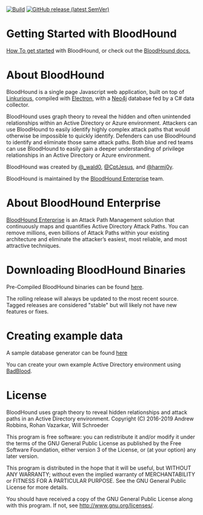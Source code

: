 [![Build](https://github.com/BloodHoundAD/BloodHound/actions/workflows/build.yml/badge.svg)](https://github.com/BloodHoundAD/BloodHound/actions/workflows/build.yml)
[![GitHub release (latest SemVer)](https://img.shields.io/github/v/release/BloodHoundAD/BloodHound)](https://github.com/BloodHoundAD/BloodHound/releases/latest)

# Getting Started with BloodHound

[How To get started](https://github.com/readloud/BloodHound/blob/master/INSTALL.md) with BloodHound, or check out the [BloodHound docs.](https://bloodhound.readthedocs.io/en/latest/index.html)

# About BloodHound

BloodHound is a single page Javascript web application, built on top of [Linkurious](http://linkurio.us/), compiled with [Electron](http://electron.atom.io/), with a [Neo4j](https://neo4j.com/) database fed by a C# data collector.

BloodHound uses graph theory to reveal the hidden and often unintended relationships within an Active Directory or Azure environment. Attackers can use BloodHound to easily identify highly complex attack paths that would otherwise be impossible to quickly identify. Defenders can use BloodHound to identify and eliminate those same attack paths. Both blue and red teams can use BloodHound to easily gain a deeper understanding of privilege relationships in an Active Directory or Azure environment.

BloodHound was created by [@_wald0](https://www.twitter.com/_wald0), [@CptJesus](https://twitter.com/CptJesus), and [@harmj0y](https://twitter.com/harmj0y).

BloodHound is maintained by the [BloodHound Enterprise](https://bloodhoundenterprise.io/) team.

# About BloodHound Enterprise

[BloodHound Enterprise](https://bloodhoundenterprise.io/) is an Attack Path Management solution that continuously maps and quantifies Active Directory Attack Paths. You can remove millions, even billions of Attack Paths within your existing architecture and eliminate the attacker’s easiest, most reliable, and most attractive techniques.

# Downloading BloodHound Binaries
Pre-Compiled BloodHound binaries can be found [here](https://github.com/BloodHoundAD/BloodHound/releases). 

The rolling release will always be updated to the most recent source. Tagged releases are considered "stable" but will likely not have new features or fixes.

# Creating example data

A sample database generator can be found [here](https://github.com/BloodHoundAD/BloodHound-Tools/tree/master/DBCreator)

You can create your own example Active Directory environment using [BadBlood](https://github.com/davidprowe/BadBlood).

# License

BloodHound uses graph theory to reveal hidden relationships and
attack paths in an Active Directory environment.
Copyright (C) 2016-2019 Andrew Robbins, Rohan Vazarkar, Will Schroeder

This program is free software: you can redistribute it and/or modify
it under the terms of the GNU General Public License as published by
the Free Software Foundation, either version 3 of the License, or
(at your option) any later version.

This program is distributed in the hope that it will be useful,
but WITHOUT ANY WARRANTY; without even the implied warranty of
MERCHANTABILITY or FITNESS FOR A PARTICULAR PURPOSE.  See the
GNU General Public License for more details.

You should have received a copy of the GNU General Public License
along with this program.  If not, see <http://www.gnu.org/licenses/>.
